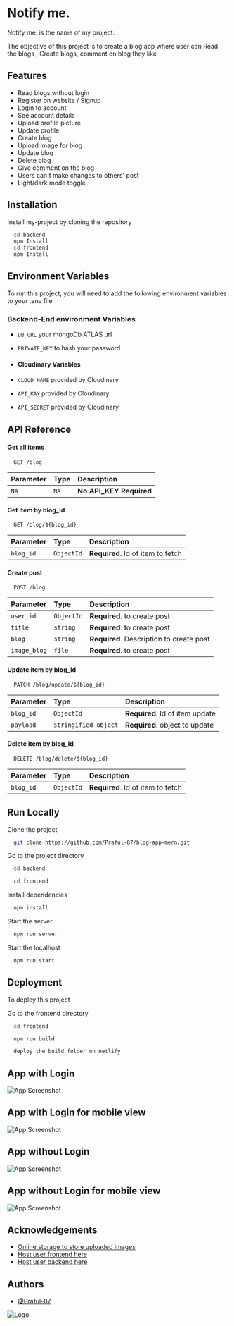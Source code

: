 
# Notify me.
Notify me. is the name of my project.

The objective of this project is to create a blog app where user can Read the blogs , Create blogs, comment on blog they like



## Features

- Read blogs without login
- Register on website / Signup
- Login to account
- See account details
- Upload profile picture
- Update profile
- Create blog
- Upload image for blog
- Update blog
- Delete blog
- Give comment on the blog
- Users can't make changes to others' post
- Light/dark mode toggle


## Installation

Install my-project by cloning the repository

```bash
  cd backend
  npm Install
  cd frontend
  npm Install
```
    
## Environment Variables

To run this project, you will need to add the following environment variables to your .env file
### Backend-End environment Variables

- `DB_URL`   your mongoDb ATLAS url

- `PRIVATE_KEY` to hash your password

- #### Cloudinary Variables

- `CLOUD_NAME` provided by Cloudinary

- `API_KAY` provided by Cloudinary

- `API_SECRET` provided by Cloudinary


## API Reference

#### Get all items

```http
  GET /blog
```

| Parameter | Type     | Description                |
| :-------- | :------- | :------------------------- |
| `NA` | `NA` | **No API_KEY Required** |

#### Get item by blog_Id
```http
  GET /blog/${blog_id}
```
| Parameter | Type     | Description                       |
| :-------- | :------- | :-------------------------------- |
| `blog_id`      | `ObjectId` | **Required**. Id of item to fetch |

#### Create post 

```http
  POST /blog
```

| Parameter | Type     | Description                       |
| :-------- | :------- | :-------------------------------- |
| `user_id`      | `ObjectId` | **Required**. to create post|
| `title`      | `string` | **Required**. to create post |
| `blog`      | `string` | **Required**. Description to create post |
| `image_blog`      | `file` | **Required**. to create post |

#### Update item by blog_Id

```http
  PATCH /blog/update/${blog_id}
```

| Parameter | Type     | Description                       |
| :-------- | :------- | :-------------------------------- |
| `blog_id`      | `ObjectId` | **Required**. Id of item update|
| `payload`      | `stringified object` | **Required**. object to update|

#### Delete item by blog_Id
```http
  DELETE /blog/delete/${blog_id}
```
| Parameter | Type     | Description                       |
| :-------- | :------- | :-------------------------------- |
| `blog_id`      | `ObjectId` | **Required**. Id of item to fetch |

## Run Locally

Clone the project

```bash
  git clone https://github.com/Praful-87/blog-app-mern.git
```

Go to the project directory

```bash
  cd backend
```
```bash
  cd frontend
```

Install dependencies

```bash
  npm install
```

Start the server

```bash
  npm run server
```
Start the localhost

```bash
  npm run start
```


## Deployment

To deploy this project

Go to the frontend directory

```bash
  cd frontend
```

```bash
  npm run build
```


```bash
  deploy the build folder on netlify
```


## App with Login

![App Screenshot](https://res.cloudinary.com/doaedvl5s/image/upload/v1680586453/Screenshot_185_pgk68a.png)
## App with Login for mobile view

![App Screenshot](https://res.cloudinary.com/doaedvl5s/image/upload/v1680586923/Screenshot_188_mamoq9.png)

## App without Login

![App Screenshot](https://res.cloudinary.com/doaedvl5s/image/upload/v1680586453/Screenshot_186_y9fjed.png)

## App without Login for mobile view

![App Screenshot](https://res.cloudinary.com/doaedvl5s/image/upload/v1680586684/Screenshot_187_gtb2sc.png)



## Acknowledgements

 - [Online storage to store uploaded images](https://cloudinary.com/)
 - [Host user frontend here](https://www.netlify.com/)
 - [Host user backend here](https://www.cyclic.sh/)


## Authors

- [@Praful-87](https://github.com/Praful-87)


![Logo](https://res.cloudinary.com/doaedvl5s/image/upload/v1680167039/lyredncxehdefxt5jx29.png)

